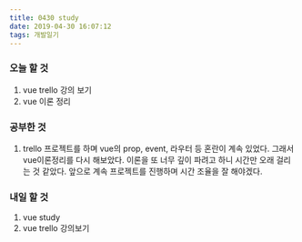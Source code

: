 ```yaml
---
title: 0430 study
date: 2019-04-30 16:07:12
tags: 개발일기
---
```


### 오늘 할 것

1. vue trello 강의 보기
2. vue 이론 정리

### 공부한 것

1. trello 프로젝트를 하며 vue의 prop, event, 라우터 등 혼란이 계속 있었다. 그래서 vue이론정리를 다시 해보았다. 이론을 또 너무 깊이 파려고 하니 시간만 오래 걸리는 것 같았다. 앞으로 계속 프로젝트를 진행하며 시간 조율을 잘 해야겠다.

### 내일 할 것

1. vue study
2. vue trello 강의보기
